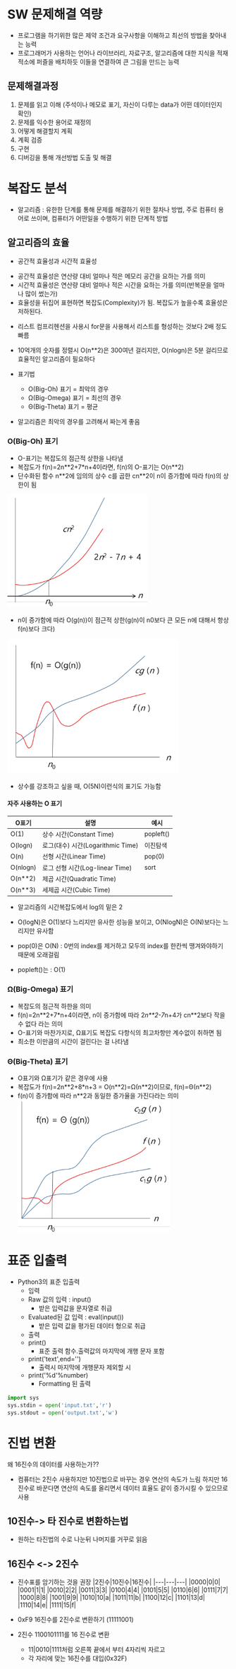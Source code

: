 # SW 문제해결 역량
* 프로그램을 하기위한 많은 제약 조건과 요구사항을 이해하고 최선의 방법을 찾아내는 능력
* 프로그래머가 사용하는 언어나 라이브러리, 자료구조, 알고리즘에 대한 지식을 적재적소에 퍼즐을 배치하듯 이들을 연결하여 큰 그림을 만드는 능력
## 문제해결과정
1) 문제를 읽고 이해 (주석이나 메모로 표기, 자신이 다루는 data가 어떤 데이터인지 확인)
2) 문제를 익수한 용어로 재정의
3) 어떻게 해결할지 계획
4) 계획 검증
5) 구현
6) 디버깅을 통해 개선방법 도출 및 해결


# 복잡도 분석
* 알고리즘 : 유한한 단계를 통해 문제를 해결하기 위한 절차나 방법, 주로 컴퓨터 용어로 쓰이며, 컴퓨터가 어떤일을 수행하기 위한 단계적 방법
## 알고리즘의 효율
* 공간적 효율성과 시간적 효율성
- 공간적 효율성은 연산량 대비 얼마나 적은 메모리 공간을 요하는 가를 의미
- 시간적 효율성은 연산량 대비 얼마나 적은 시간을 요하는 가를 의미(반복문을 얼마나 많이 썼는가)
- 효율성을 뒤집어 표현하면 복잡도(Complexity)가 됨. 복잡도가 높을수록 효율성은 저하된다.

* 리스트 컴프리헨션을 사용시 for문을 사용해서 리스트를 형성하는 것보다 2배 정도 빠름


* 10억개의 숫자를 정렬시 O(n\*\*2)은 300여년 걸리지만, O(nlogn)은 5분 걸리므로 효율적인 알고리즘이 필요하다

* 표기법
    - O(Big-Oh) 표기 = 최악의 경우
    - Ω(Big-Omega) 표기 = 최선의 경우
    - Θ(Big-Theta) 표기 = 평균

* 알고리즘은 최악의 경우를 고려해서 짜는게 좋음

### O(Big-Oh) 표기
* O-표기는 복잡도의 점근적 상한을 나타냄
* 복잡도가 f(n)=2n\*\*2+7\*n+4이라면, f(n)의 O-표기는 O(n**2)
* 단수화된 함수 n\*\*2에 임의의 상수 c를 곱한 cn\*\*2이 n이 증가함에 따라 f(n)의 상한이 됨

![bigO](../%EC%9D%B4%EB%AF%B8%EC%A7%80/240222/bigO.PNG)

* n이 증가함에 따라 O(g(n))이 점근적 상한(g(n)이 n0보다 큰 모든 n에 대해서 항상 f(n)보다 크다)

![bigO2](../%EC%9D%B4%EB%AF%B8%EC%A7%80/240222/bigO2.PNG)

* 상수를 강조하고 싶을 때, O(5N)이런식의 표기도 가능함

#### 자주 사용하는 O 표기
|O표기|설명|예시|
|---|---|---|
|O(1)|상수 시간(Constant Time)|popleft()|
|O(logn)|로그(대수) 시간(Logarithmic Time)|이진탐색|
|O(n)|선형 시간(Linear Time)|pop(0)|
|O(nlogn)|로그 선형 시간(Log-linear Time)|sort|
|O(n**2)|제곱 시간(Quadratic Time)|
|O(n**3)|세제곱 시간(Cubic Time)|

* 알고리즘의 시간복잡도에서 log의 밑은 2
* O(logN)은 O(1)보다 느리지만 유사한 성능을 보이고, O(NlogN)은 O(N)보다는 느리지만 유사함

* pop(0)은 O(N) : 0번의 index를 제거하고 모두의 index를 한칸씩 땡겨와야하기 때문에 오래걸림
* popleft()는 : O(1)

### Ω(Big-Omega) 표기
* 복잡도의 점근적 하한을 의미
* f(n)=2n\*\*2+7\*n+4이라면, n이 증가함에 따라 2*n\*\*2-7*n+4가 cn**2보다 작을수 없다 라는 의미
* O-표기와 마찬가지로, Ω표기도 복잡도 다항식의 최고차항만 계수없이 취하면 됨
* 최소한 이만큼의 시간이 걸린다는 걸 나타냄

### Θ(Big-Theta) 표기
* O표기와 Ω표기가 같은 경우에 사용
* 복잡도가 f(n)=2n\*\*2+8\*n+3 = O(n\*\*2)=Ω(n\*\*2)이므로, f(n)=Θ(n**2)
* f(n)이 증가함에 따라 n\*\*2과 동일한 증가율을 가진다라는 의미
![bigtheta](../%EC%9D%B4%EB%AF%B8%EC%A7%80/240222/bigtheta.PNG)




# 표준 입출력
* Python3의 표준 입출력
    * 입력
    - Raw 값의 입력 : input()
        * 받은 입력값을 문자열로 취급
    - Evaluated된 값 입력 : eval(input())
        * 받은 입력 값을 평가된 데이터 형으로 취급
    * 출력
    - print()
        * 표준 출력 함수.출력값의 마지막에 개행 문자 포함
    - print('text',end='')
        * 출력시 마지막에 개행문자 제외할 시
    - print('%d'%number)
        * Formatting 된 출력

```py
import sys
sys.stdin = open('input.txt','r')
sys.stdout = open('output.txt','w')
```

# 진법 변환
왜 16진수의 데이터를 사용하는가??
* 컴퓨터는 2진수 사용하지만 10진법으로 바꾸는 경우 연산의 속도가 느림 하지만 16진수로 바꾼다면 연산의 속도를 올리면서 데이터 효율도 같이 증가시킬 수 있으므로 사용

## 10진수-> 타 진수로 변환하는법
* 원하는 타진법의 수로 나눈뒤 나머지를 거꾸로 읽음

## 16진수 <-> 2진수
* 진수표를 암기하는 것을 권장
|2진수|10진수|16진수|
|---|---|---|
|0000|0|0|
|0001|1|1|
|0010|2|2|
|0011|3|3|
|0100|4|4|
|0101|5|5|
|0110|6|6|
|0111|7|7|
|1000|8|8|
|1001|9|9|
|1010|10|a|
|1011|11|b|
|1100|12|c|
|1101|13|d|
|1110|14|e|
|1111|15|f|

* 0xF9 16진수를 2진수로 변환하기
(11111001)

* 2진수 1100101111를 16 진수로 변환
    * 11|0010|1111처럼 오른쪽 끝에서 부터 4자리씩 자르고
    * 각 자리에 맞는 16진수를 대입(0x32F)